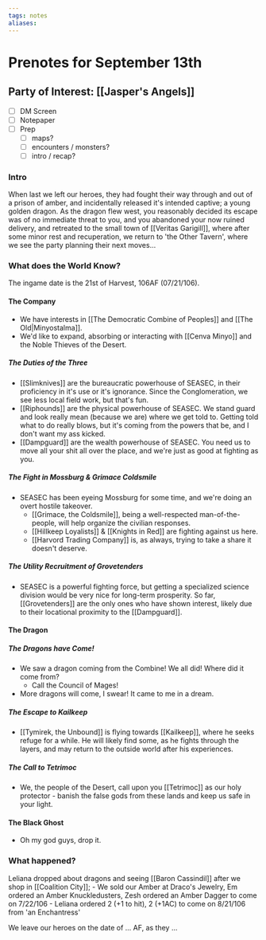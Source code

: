 ```yaml
---
tags: notes
aliases:
---
```


# Prenotes for September 13th
## Party of Interest: [[Jasper's Angels]]
- [ ] DM Screen
- [ ] Notepaper
- [ ] Prep
	- [ ] maps?
	- [ ] encounters / monsters?
	- [ ] intro / recap?

### Intro

When last we left our heroes, they had fought their way through and out of a prison of amber, and incidentally released it's intended captive; a young golden dragon. As the dragon flew west, you reasonably decided its escape was of no immediate threat to you, and you abandoned your now ruined delivery, and retreated to the small town of [[Veritas Garigill]], where after some minor rest and recuperation, we return to 'the Other Tavern', where we see the party planning their next moves...

### What does the World Know?

The ingame date is the 21st of Harvest, 106AF (07/21/106). 

#### The Company
- We have interests in [[The Democratic Combine of Peoples]] and [[The Old|Minyostalma]].
- We'd like to expand, absorbing or interacting with [[Cenva Minyo]] and the Noble Thieves of the Desert.
##### The Duties of the Three
- [[Slimknives]] are the bureaucratic powerhouse of SEASEC, in their proficiency in it's use or it's ignorance. Since the Conglomeration, we see less local field work, but that's fun.
- [[Riphounds]] are the physical powerhouse of SEASEC. We stand guard and look really mean (because we are) where we get told to. Getting told what to do really blows, but it's coming from the powers that be, and I don't want my ass kicked.
- [[Dampguard]] are the wealth powerhouse of SEASEC. You need us to move all your shit all over the place, and we're just as good at fighting as you.

##### The Fight in Mossburg & Grimace Coldsmile
- SEASEC has been eyeing Mossburg for some time, and we're doing an overt hostile takeover.
	- [[Grimace, the Coldsmile]], being a well-respected man-of-the-people, will help organize the civilian responses.
	- [[Hillkeep Loyalists]] & [[Knights in Red]] are fighting against us here.
	- [[Harvord Trading Company]] is, as always, trying to take a share it doesn't deserve.

##### The Utility Recruitment of Grovetenders
- SEASEC is a powerful fighting force, but getting a specialized science division would be very nice for long-term prosperity. So far, [[Grovetenders]] are the only ones who have shown interest, likely due to their locational proximity to the [[Dampguard]].

#### The Dragon
##### The Dragons have Come!
- We saw a dragon coming from the Combine! We all did! Where did it come from?
	- Call the Council of Mages!
- More dragons will come, I swear! It came to me in a dream.

##### The Escape to Kailkeep
- [[Tymirek, the Unbound]] is flying towards [[Kailkeep]], where he seeks refuge for a while. He will likely find some, as he fights through the layers, and may return to the outside world after his experiences.

##### The Call to Tetrimoc
- We, the people of the Desert, call upon you [[Tetrimoc]] as our holy protector - banish the false gods from these lands and keep us safe in your light.

#### The Black Ghost
- Oh my god guys, drop it.

### What happened?

Leliana dropped about dragons and seeing [[Baron Cassindil]] after we shop in [[Coalition City]];
	- We sold our Amber at Draco's Jewelry, Em ordered an Amber Knuckledusters, Zesh ordered an Amber Dagger to come on 7/22/106
	- Leliana ordered 2 (+1 to hit), 2 (+1AC) to come on 8/21/106 from 'an Enchantress'

We leave our heroes on the date of ... AF, as they ...